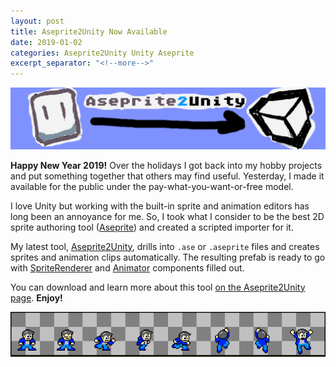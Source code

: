 ```yaml
---
layout: post
title: Aseprite2Unity Now Available
date: 2019-01-02
categories: Aseprite2Unity Unity Aseprite
excerpt_separator: "<!--more-->"
---
```

<img class="u-full-width" alt="Aseprite2Unity" src="assets/images/ase2unity-banner.png"/>

**Happy New Year 2019!** Over the holidays I got back into my hobby projects and put something together that others may find useful.
Yesterday, I made it available for the public under the pay-what-you-want-or-free model.

I love Unity but working with the built-in sprite and animation editors has long been an annoyance for me. 
So, I took what I consider to be the best 2D sprite authoring tool ([Aseprite](https://www.aseprite.org/)) and created a scripted importer for it.

<!--more-->

My latest tool, [Aseprite2Unity](aseprite2unity.html), drills into `.ase` or `.aseprite` files and creates sprites and animation clips automatically.
The resulting prefab is ready to go with [SpriteRenderer](https://docs.unity3d.com/Manual/class-SpriteRenderer.html) and [Animator](https://docs.unity3d.com/Manual/class-Animator.html) components filled out.

You can download and learn more about this tool [on the Aseprite2Unity page](aseprite2unity.html). **Enjoy!**

<img class="u-full-width" alt="Mega Dad frames" src="assets/images/mega-dad-strip.png"/>
